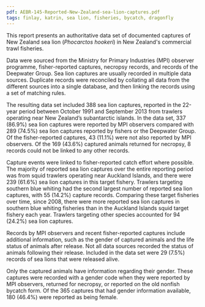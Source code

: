 ```yaml
---
pdf: AEBR-145-Reported-New-Zealand-sea-lion-captures.pdf
tags: finlay, katrin, sea lion, fisheries, bycatch, dragonfly
---
```

This report presents an authoritative data set of documented captures of New Zealand sea lion (*Phocarctos
hookeri*) in New Zealand's commercial trawl fisheries.

Data were sourced from the Ministry for Primary Industries (MPI) observer programme, fisher-reported
captures, necropsy records, and records of the Deepwater Group. Sea lion captures are usually recorded in
multiple data sources. Duplicate records were reconciled by collating all data from the different sources
into a single database, and then linking the records using a set of matching rules.

The resulting data set included 388 sea lion captures, reported in the 22-year period between October
1991 and September 2013 from trawlers operating near New Zealand’s subantarctic islands. In the data
set, 337 (86.9%) sea lion captures were reported by MPI observers compared with 289 (74.5%) sea
lion captures reported by fishers or the Deepwater Group. Of the fisher-reported captures, 43 (11.1%)
were not also reported by MPI observers. Of the 169 (43.6%) captured animals returned for necropsy, 8
records could not be linked to any other records.

Capture events were linked to fisher-reported catch effort where possible. The majority of reported sea
lion captures over the entire reporting period was from squid trawlers operating near Auckland Islands,
and there were 239 (61.6%) sea lion captures in this target fishery. Trawlers targeting southern blue
whiting had the second largest number of reported sea lion captures, with 55 (14.2%) capture records.
Comparing these target fisheries over time, since 2008, there were more reported sea lion captures in
southern blue whiting fisheries than in the Auckland Islands squid target fishery each year. Trawlers
targeting other species accounted for 94 (24.2%) sea lion captures.

Records by MPI observers and recent fisher-reported captures include additional information, such as
the gender of captured animals and the life status of animals after release. Not all data sources recorded
the status of animals following their release. Included in the data set were 29 (7.5%) records of sea lions
that were released alive.

Only the captured animals have information regarding their gender. These captures were recorded with
a gender code when they were reported by MPI observers, returned for necropsy, or reported on the old
nonfish bycatch form. Of the 365 captures that had gender information available, 180 (46.4%) were
reported as being female.
